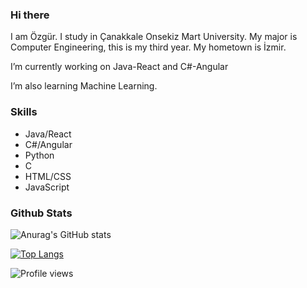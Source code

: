### Hi there
I am Özgür. I study in Çanakkale Onsekiz Mart University. My major is Computer Engineering, this is my third year. My hometown is İzmir. 

I’m currently working on Java-React and C#-Angular 

I’m also learning Machine Learning.

### Skills

- Java/React
- C#/Angular
- Python
- C
- HTML/CSS
- JavaScript

### Github Stats

![Anurag's GitHub stats](https://github-readme-stats.vercel.app/api?username=OzgurKucet&show_icons=true&theme=tokyonight)

[![Top Langs](https://github-readme-stats.vercel.app/api/top-langs/?username=OzgurKucet&layout=compact)](https://github.com/OzgurKucet)

![Profile views](https://gpvc.arturio.dev/OzgurKucet)  
